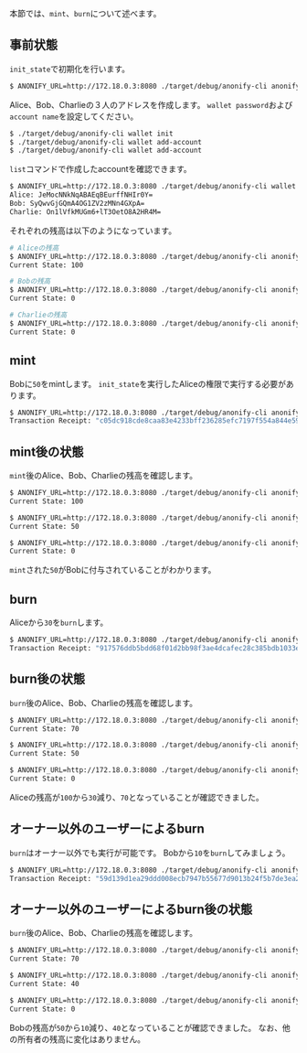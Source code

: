 
本節では、`mint`、`burn`について述べます。

## 事前状態

`init_state`で初期化を行います。

```sh
$ ANONIFY_URL=http://172.18.0.3:8080 ./target/debug/anonify-cli anonify init_state -t 100
```

Alice、Bob、Charlieの３人のアドレスを作成します。
`wallet password`および`account name`を設定してください。

```sh
$ ./target/debug/anonify-cli wallet init
$ ./target/debug/anonify-cli wallet add-account
$ ./target/debug/anonify-cli wallet add-account
```

`list`コマンドで作成したaccountを確認できます。

```sh
$ ANONIFY_URL=http://172.18.0.3:8080 ./target/debug/anonify-cli wallet list
Alice: JeMocNNkNqABAEqBEurffNHIr0Y=
Bob: SyQwvGjGQmA4OG1ZV2zMNn4GXpA=
Charlie: On1lVfkMUGm6+lT3OetO8A2HR4M=
```

それぞれの残高は以下のようになっています。

```sh
# Aliceの残高
$ ANONIFY_URL=http://172.18.0.3:8080 ./target/debug/anonify-cli anonify balance_of -i 0
Current State: 100

# Bobの残高
$ ANONIFY_URL=http://172.18.0.3:8080 ./target/debug/anonify-cli anonify balance_of -i 1
Current State: 0

# Charlieの残高
$ ANONIFY_URL=http://172.18.0.3:8080 ./target/debug/anonify-cli anonify balance_of -i 2
Current State: 0
```

## mint

Bobに`50`をmintします。
`init_state`を実行したAliceの権限で実行する必要があります。

```sh
$ ANONIFY_URL=http://172.18.0.3:8080 ./target/debug/anonify-cli anonify mint -a 50 -t SyQwvGjGQmA4OG1ZV2zMNn4GXpA=
Transaction Receipt: "c05dc918cde8caa83e4233bff236285efc7197f554a844e590619d1c24d41b8d"
```

## mint後の状態

`mint`後のAlice、Bob、Charlieの残高を確認します。

```sh
$ ANONIFY_URL=http://172.18.0.3:8080 ./target/debug/anonify-cli anonify balance_of -i 0
Current State: 100

$ ANONIFY_URL=http://172.18.0.3:8080 ./target/debug/anonify-cli anonify balance_of -i 1
Current State: 50

$ ANONIFY_URL=http://172.18.0.3:8080 ./target/debug/anonify-cli anonify balance_of -i 2
Current State: 0
```

`mint`された`50`がBobに付与されていることがわかります。

## burn

Aliceから`30`を`burn`します。

```sh
$ ANONIFY_URL=http://172.18.0.3:8080 ./target/debug/anonify-cli anonify burn -i 0 -a 30
Transaction Receipt: "917576ddb5bdd68f01d2bb98f3ae4dcafec28c385bdb1033ed9b2b51529c4c22"
```

## burn後の状態

`burn`後のAlice、Bob、Charlieの残高を確認します。

```sh
$ ANONIFY_URL=http://172.18.0.3:8080 ./target/debug/anonify-cli anonify balance_of -i 0
Current State: 70

$ ANONIFY_URL=http://172.18.0.3:8080 ./target/debug/anonify-cli anonify balance_of -i 1
Current State: 50

$ ANONIFY_URL=http://172.18.0.3:8080 ./target/debug/anonify-cli anonify balance_of -i 2
Current State: 0
```

Aliceの残高が`100`から`30`減り、`70`となっていることが確認できました。

## オーナー以外のユーザーによるburn

`burn`はオーナー以外でも実行が可能です。
Bobから`10`を`burn`してみましょう。

```sh
$ ANONIFY_URL=http://172.18.0.3:8080 ./target/debug/anonify-cli anonify burn -i 1 -a 10
Transaction Receipt: "59d139d1ea29ddd008ecb7947b55677d9013b24f5b7de3ea2b70badfcfe3c848"
```

## オーナー以外のユーザーによるburn後の状態

`burn`後のAlice、Bob、Charlieの残高を確認します。

```sh
$ ANONIFY_URL=http://172.18.0.3:8080 ./target/debug/anonify-cli anonify balance_of -i 0
Current State: 70

$ ANONIFY_URL=http://172.18.0.3:8080 ./target/debug/anonify-cli anonify balance_of -i 1
Current State: 40

$ ANONIFY_URL=http://172.18.0.3:8080 ./target/debug/anonify-cli anonify balance_of -i 2
Current State: 0
```

Bobの残高が`50`から`10`減り、`40`となっていることが確認できました。
なお、他の所有者の残高に変化はありません。